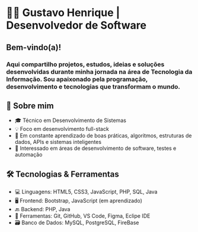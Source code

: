 # 👨‍💻 Gustavo Henrique | Desenvolvedor de Software
## Bem-vindo(a)!
### Aqui compartilho projetos, estudos, ideias e soluções desenvolvidas durante minha jornada na área de Tecnologia da Informação. Sou apaixonado pela programação, desenvolvimento e tecnologias que transformam o mundo.


## 🚀 Sobre mim
- 🎓 Técnico em Desenvolvimento de Sistemas
- 💡 Foco em desenvolvimento full-stack
- 🧠 Em constante aprendizado de boas práticas, algoritmos, estruturas de dados, APIs e sistemas inteligentes
- 💼 Interessado em áreas de desenvolvimento de software, testes e automação


## 🛠️ Tecnologias & Ferramentas
- 💻 Linguagens: HTML5, CSS3, JavaScript, PHP, SQL, Java
- 🖥️ Frontend: Bootstrap, JavaScript (em aprendizado)
- 🔙 Backend: PHP, Java
- 🔧 Ferramentas: Git, GitHub, VS Code, Figma, Eclipe IDE
- 🗃️ Banco de Dados: MySQL, PostgreSQL, FireBase
